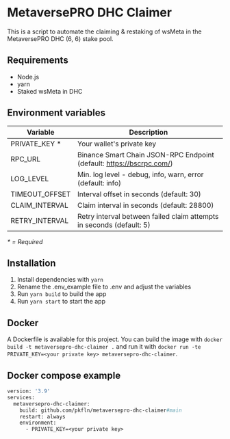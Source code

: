 # MetaversePRO DHC Claimer

This is a script to automate the claiming & restaking of wsMeta in the MetaversePRO DHC (6, 6) stake pool.

## Requirements

- Node.js
- yarn
- Staked wsMeta in DHC

## Environment variables

| Variable       | Description                                                           |
|----------------|-----------------------------------------------------------------------|
| PRIVATE_KEY *  | Your wallet's private key                                             |
| RPC_URL        | Binance Smart Chain JSON-RPC Endpoint (default: https://bscrpc.com/)  |
| LOG_LEVEL      | Min. log level - debug, info, warn, error (default: info)             |
| TIMEOUT_OFFSET | Interval offset in seconds (default: 30)                              |
| CLAIM_INTERVAL | Claim interval in seconds (default: 28800)                            |
| RETRY_INTERVAL | Retry interval between failed claim attempts in seconds (default: 5)  |

_* = Required_

## Installation

1. Install dependencies with `yarn`
2. Rename the .env_example file to .env and adjust the variables
3. Run `yarn build` to build the app
4. Run `yarn start` to start the app

## Docker

A Dockerfile is available for this project. You can build the image with `docker build -t metaversepro-dhc-claimer .` and run it with `docker run -te PRIVATE_KEY=<your private key> metaversepro-dhc-claimer`.

## Docker compose example

```Dockerfile
version: '3.9'
services:
  metaversepro-dhc-claimer:
    build: github.com/pkfln/metaversepro-dhc-claimer#main
    restart: always
    environment:
      - PRIVATE_KEY=<your private key>
```
